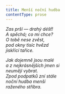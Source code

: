 ```yaml
---
title: Menší noční hudba
contentType: prose
---
```


_Zas prší — drahý déšť!  
A spěchá; co mi chce?  
O tobě nese zvěst,  
pod okny tisíc hvězd  
jiskřící tařice._

_Jak dojemně jsou malé  
a z nejkrásnějších jmen si  
neumějí vybrat.  
Zpod podpatků zní stále  
noční hudba menší  
raženého stříbra._
